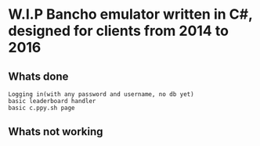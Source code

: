 # W.I.P Bancho emulator written in C#, designed for clients from 2014 to 2016

## Whats done
```
Logging in(with any password and username, no db yet)
basic leaderboard handler
basic c.ppy.sh page
```

## Whats not working
```

```